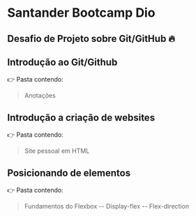 # Santander Bootcamp Dio
Desafio de Projeto sobre Git/GitHub 🔥
---

## Introdução ao Git/Github
👉 Pasta contendo:
   > Anotações

## Introdução a criação de websites
👉 Pasta contendo:
   > Site pessoal em HTML
   
## Posicionando de elementos
👉 Pasta contendo:
   > Fundamentos do Flexbox
    -- Display-flex
    -- Flex-direction
